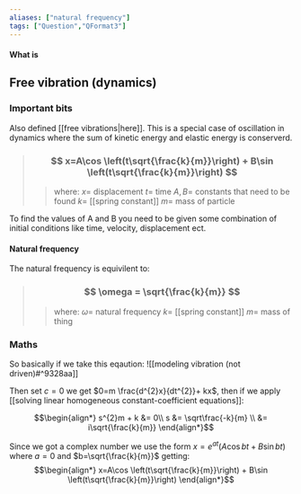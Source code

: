 ```yaml
---
aliases: ["natural frequency"]
tags: ["Question","QFormat3"]
---
```


#### What is
## Free vibration (dynamics)
### Important bits
Also defined [[free vibrations|here]]. This is a special case of oscillation in dynamics where the sum of kinetic energy and elastic energy is conserverd. 

> ### $$ x=A\cos \left(t\sqrt{\frac{k}{m}}\right) + B\sin \left(t\sqrt{\frac{k}{m}}\right) $$ 
>> where:
>> $x=$ displacement
>> $t=$ time
>> $A,B=$ constants that need to be found
>> $k=$ [[spring constant]] 
>> $m=$ mass of particle

To find the values of A and B you need to be given some combination of initial conditions like time, velocity, displacement ect.

#### Natural frequency

The natural frequency is equivilent to:
> ### $$ \omega = \sqrt{\frac{k}{m}} $$ 
>> where:
>> $\omega=$ natural frequency 
>> $k=$ [[spring constant]]
>> $m=$ mass of thing

### Maths
So basically if we take this eqaution:
![[modeling vibration (not driven)#^9328aa]]

Then set $c=0$ we get $0=m \frac{d^{2}x}{dt^{2}}+ kx$, then if we apply [[solving linear homogeneous constant-coefficient equations]]:

$$\begin{align*}
s^{2}m + k &= 0\\
s &= \sqrt\frac{-k}{m} \\
&= i\sqrt{\frac{k}{m}}
\end{align*}$$

Since we got a complex number we use the form $x=e^{at} (A\cos bt + B\sin bt)$ where $a=0$ and $b=\sqrt{\frac{k}{m}}$ getting:
$$\begin{align*}
x=A\cos \left(t\sqrt{\frac{k}{m}}\right) + B\sin \left(t\sqrt{\frac{k}{m}}\right)
\end{align*}$$